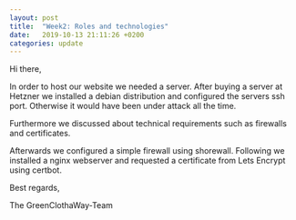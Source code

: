 ```yaml
---
layout: post
title:  "Week2: Roles and technologies"
date:   2019-10-13 21:11:26 +0200
categories: update
---
```


Hi there,

In order to host our website we needed a server. After buying a server at Hetzner we installed a debian distribution and configured the servers ssh port. Otherwise it would have been under attack all the time. 

Furthermore we discussed about technical requirements such as firewalls and certificates. 

Afterwards we configured a simple firewall using shorewall. Following we installed a nginx webserver and requested a certificate from Lets Encrypt using certbot.

Best regards,

The GreenClothaWay-Team

